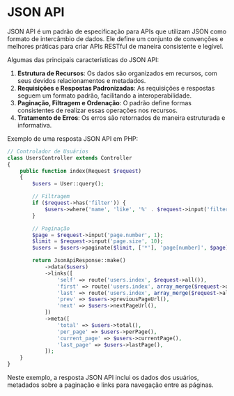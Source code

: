 # JSON API

JSON API é um padrão de especificação para APIs que utilizam JSON como formato de intercâmbio de dados. Ele define um conjunto de convenções e melhores práticas para criar APIs RESTful de maneira consistente e legível.

Algumas das principais características do JSON API:

1. **Estrutura de Recursos**: Os dados são organizados em recursos, com seus devidos relacionamentos e metadados.
2. **Requisições e Respostas Padronizadas**: As requisições e respostas seguem um formato padrão, facilitando a interoperabilidade.
3. **Paginação, Filtragem e Ordenação**: O padrão define formas consistentes de realizar essas operações nos recursos.
4. **Tratamento de Erros**: Os erros são retornados de maneira estruturada e informativa.

Exemplo de uma resposta JSON API em PHP:

```php
// Controlador de Usuários
class UsersController extends Controller
{
    public function index(Request $request)
    {
        $users = User::query();

        // Filtragem
        if ($request->has('filter')) {
            $users->where('name', 'like', '%' . $request->input('filter') . '%');
        }

        // Paginação
        $page = $request->input('page.number', 1);
        $limit = $request->input('page.size', 10);
        $users = $users->paginate($limit, ['*'], 'page[number]', $page);

        return JsonApiResponse::make()
            ->data($users)
            ->links([
                'self' => route('users.index', $request->all()),
                'first' => route('users.index', array_merge($request->all(), ['page' => 1])),
                'last' => route('users.index', array_merge($request->all(), ['page' => $users->lastPage()])),
                'prev' => $users->previousPageUrl(),
                'next' => $users->nextPageUrl(),
            ])
            ->meta([
                'total' => $users->total(),
                'per_page' => $users->perPage(),
                'current_page' => $users->currentPage(),
                'last_page' => $users->lastPage(),
            ]);
    }
}
```

Neste exemplo, a resposta JSON API inclui os dados dos usuários, metadados sobre a paginação e links para navegação entre as páginas.